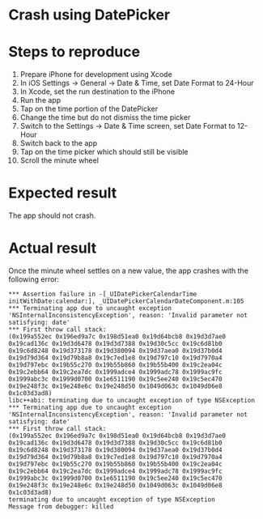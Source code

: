 #  Crash using DatePicker

#  Steps to reproduce
1. Prepare iPhone for development using Xcode
1. In iOS Settings -> General -> Date & Time, set Date Format to 24-Hour
1. In Xcode, set the run destination to the iPhone
1. Run the app
1. Tap on the time portion of the DatePicker
1. Change the time but do not dismiss the time picker
1. Switch to the Settings -> Date & Time screen, set Date Format to 12-Hour
1. Switch back to the app
1. Tap on the time picker which should still be visible
1. Scroll the minute wheel

#  Expected result
The app should not crash.

#  Actual result
Once the minute wheel settles on a new value, the app crashes with the following error:
```
*** Assertion failure in -[_UIDatePickerCalendarTime initWithDate:calendar:], _UIDatePickerCalendarDateComponent.m:105
*** Terminating app due to uncaught exception 'NSInternalInconsistencyException', reason: 'Invalid parameter not satisfying: date'
*** First throw call stack:
(0x199a552ec 0x196ed9a7c 0x198d51ea0 0x19d64bcb8 0x19d3d7ae0 0x19cad136c 0x19d3d6478 0x19d3d7388 0x19d30c5cc 0x19c6d81b0 0x19c6d8248 0x19d373178 0x19d380094 0x19d37aea0 0x19d37b0d4 0x19d79d364 0x19d79b8a8 0x19c7ed1e8 0x19d797c10 0x19d7970a4 0x19d797ebc 0x19b55c270 0x19b55b860 0x19b55b400 0x19c2ea04c 0x19c2ebb64 0x19c2ea7dc 0x1999adce4 0x1999adc78 0x1999ac9fc 0x1999abc3c 0x1999d0700 0x1e6511190 0x19c5ee240 0x19c5ec470 0x19e248f3c 0x19e248e6c 0x19e248d50 0x1049d063c 0x1049d06e8 0x1c03d3ad8)
libc++abi: terminating due to uncaught exception of type NSException
*** Terminating app due to uncaught exception 'NSInternalInconsistencyException', reason: 'Invalid parameter not satisfying: date'
*** First throw call stack:
(0x199a552ec 0x196ed9a7c 0x198d51ea0 0x19d64bcb8 0x19d3d7ae0 0x19cad136c 0x19d3d6478 0x19d3d7388 0x19d30c5cc 0x19c6d81b0 0x19c6d8248 0x19d373178 0x19d380094 0x19d37aea0 0x19d37b0d4 0x19d79d364 0x19d79b8a8 0x19c7ed1e8 0x19d797c10 0x19d7970a4 0x19d797ebc 0x19b55c270 0x19b55b860 0x19b55b400 0x19c2ea04c 0x19c2ebb64 0x19c2ea7dc 0x1999adce4 0x1999adc78 0x1999ac9fc 0x1999abc3c 0x1999d0700 0x1e6511190 0x19c5ee240 0x19c5ec470 0x19e248f3c 0x19e248e6c 0x19e248d50 0x1049d063c 0x1049d06e8 0x1c03d3ad8)
terminating due to uncaught exception of type NSException
Message from debugger: killed
```



